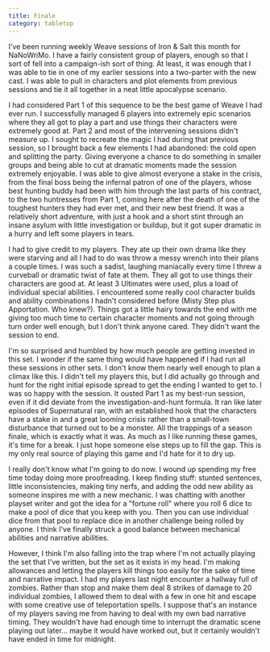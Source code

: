 ```yaml
---
title: Finale
category: tabletop
---
```

I've been running weekly Weave sessions of Iron & Salt this month for NaNoWriMo. I have a fairly consistent group of players, enough so that I sort of fell into a campaign-ish sort of thing. At least, it was enough that I was able to tie in one of my earlier sessions into a two-parter with the new cast. I was able to pull in characters and plot elements from previous sessions and tie it all together in a neat little apocalypse scenario.

I had considered Part 1 of this sequence to be the best game of Weave I had ever run. I successfully managed 6 players into extremely epic scenarios where they all got to play a part and use things their characters were extremely good at. Part 2 and most of the intervening sessions didn't measure up. I sought to recreate the magic I had during that previous session, so I brought back a few elements I had abandoned: the cold open and splitting the party. Giving everyone a chance to do something in smaller groups and being able to cut at dramatic moments made the session extremely enjoyable. I was able to give almost everyone a stake in the crisis, from the final boss being the infernal patron of one of the players, whose best hunting buddy had been with him through the last parts of his contract, to the two huntresses from Part 1, coming here after the death of one of the toughest hunters they had ever met, and their new best friend. It was a relatively short adventure, with just a hook and a short stint through an insane asylum with little investigation or buildup, but it got super dramatic in a hurry and left some players in tears.

I had to give credit to my players. They ate up their own drama like they were starving and all I had to do was throw a messy wrench into their plans a couple times. I was such a sadist, laughing maniacally every time I threw a curveball or dramatic twist of fate at them. They all got to use things their characters are good at. At least 3 Ultimates were used, plus a load of individual special abilities. I encountered some really cool character builds and ability combinations I hadn't considered before (Misty Step plus Apportation. Who knew?). Things got a little hairy towards the end with me giving too much time to certain character moments and not going through turn order well enough, but I don't think anyone cared. They didn't want the session to end.

I'm so surprised and humbled by how much people are getting invested in this set. I wonder if the same thing would have happened if I had run all these sessions in other sets. I don't know them nearly well enough to plan a climax like this. I didn't tell my players this, but I did actually go through and hunt for the right initial episode spread to get the ending I wanted to get to. I was so happy with the session. It ousted Part 1 as my best-run session, even if it did deviate from the investigation-and-hunt formula. It ran like later episodes of Supernatural ran, with an established hook that the characters have a stake in and a great looming crisis rather than a small-town disturbance that turned out to be a monster. All the trappings of a season finale, which is exactly what it was. As much as I like running these games, it's time for a break. I just hope someone else steps up to fill the gap. This is my only real source of playing this game and I'd hate for it to dry up.

I really don't know what I'm going to do now. I wound up spending my free time today doing more proofreading. I keep finding stuff: stunted sentences, little inconsistencies, making tiny nerfs, and adding the odd new ability as someone inspires me with a new mechanic. I was chatting with another playset writer and got the idea for a "fortune roll" where you roll 6 dice to make a pool of dice that you keep with you. Then you can use individual dice from that pool to replace dice in another challenge being rolled by anyone. I think I've finally struck a good balance between mechanical abilities and narrative abilities.

However, I think I'm also falling into the trap where I'm not actually playing the set that I've written, but the set as it exists in my head. I'm making allowances and letting the players kill things too easily for the sake of time and narrative impact. I had my players last night encounter a hallway full of zombies. Rather than stop and make them deal 8 strikes of damage to 20 individual zombies, I allowed them to deal with a few in one hit and escape with some creative use of teleportation spells. I suppose that's an instance of my players saving me from having to deal with my own bad narrative timing. They wouldn't have had enough time to interrupt the dramatic scene playing out later... maybe it would have worked out, but it certainly wouldn't have ended in time for midnight.
